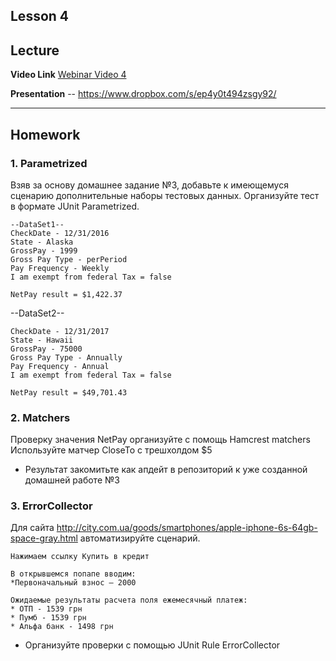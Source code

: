 Lesson 4
----
## Lecture

**Video Link** [Webinar Video 4](https://youtu.be/3uNB00YOjcs)

**Presentation** -- https://www.dropbox.com/s/ep4y0t494zsgy92/

----
## Homework

### 1. Parametrized

Взяв за основу домашнее задание №3,  добавьте к имеющемуся сценарию дополнительные наборы тестовых данных. 
Организуйте тест в формате JUnit Parametrized.   
```
--DataSet1--
CheckDate - 12/31/2016
State - Alaska
GrossPay - 1999
Gross Pay Type - perPeriod
Pay Frequency - Weekly
I am exempt from federal Tax = false

NetPay result = $1,422.37
```
--DataSet2--
```
CheckDate - 12/31/2017
State - Hawaii
GrossPay - 75000
Gross Pay Type - Annually
Pay Frequency - Annual
I am exempt from federal Tax = false

NetPay result = $49,701.43
```
### 2. Matchers
Проверку значения NetPay организуйте с помощь Hamcrest matchers
Используйте матчер CloseTo c трешхолдом  $5

* Результат закомитьте как апдейт в репозиторий к уже созданной домашней работе  №3

### 3. ErrorCollector

Для сайта http://city.com.ua/goods/smartphones/apple-iphone-6s-64gb-space-gray.html 
автоматизируйте сценарий.

```
Нажимаем ссылку Купить в кредит

В открывшемся попапе вводим:
*Первоначальный взнос – 2000

Ожидаемые результаты расчета поля ежемесячный платеж:
* ОТП - 1539 грн  
* Пумб - 1539 грн
* Альфа банк - 1498 грн
```
* Организуйте проверки с помощью JUnit Rule ErrorCollector

